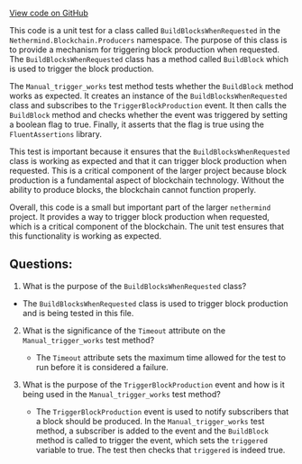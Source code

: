 [View code on GitHub](https://github.com/nethermindeth/nethermind/Nethermind.Blockchain.Test/Producers/BuildBlocksWhenRequestedTests.cs)

This code is a unit test for a class called `BuildBlocksWhenRequested` in the `Nethermind.Blockchain.Producers` namespace. The purpose of this class is to provide a mechanism for triggering block production when requested. The `BuildBlocksWhenRequested` class has a method called `BuildBlock` which is used to trigger the block production. 

The `Manual_trigger_works` test method tests whether the `BuildBlock` method works as expected. It creates an instance of the `BuildBlocksWhenRequested` class and subscribes to the `TriggerBlockProduction` event. It then calls the `BuildBlock` method and checks whether the event was triggered by setting a boolean flag to true. Finally, it asserts that the flag is true using the `FluentAssertions` library.

This test is important because it ensures that the `BuildBlocksWhenRequested` class is working as expected and that it can trigger block production when requested. This is a critical component of the larger project because block production is a fundamental aspect of blockchain technology. Without the ability to produce blocks, the blockchain cannot function properly.

Overall, this code is a small but important part of the larger `nethermind` project. It provides a way to trigger block production when requested, which is a critical component of the blockchain. The unit test ensures that this functionality is working as expected.
## Questions: 
 1. What is the purpose of the `BuildBlocksWhenRequested` class?
   - The `BuildBlocksWhenRequested` class is used to trigger block production and is being tested in this file.

2. What is the significance of the `Timeout` attribute on the `Manual_trigger_works` test method?
   - The `Timeout` attribute sets the maximum time allowed for the test to run before it is considered a failure.

3. What is the purpose of the `TriggerBlockProduction` event and how is it being used in the `Manual_trigger_works` test method?
   - The `TriggerBlockProduction` event is used to notify subscribers that a block should be produced. In the `Manual_trigger_works` test method, a subscriber is added to the event and the `BuildBlock` method is called to trigger the event, which sets the `triggered` variable to true. The test then checks that `triggered` is indeed true.